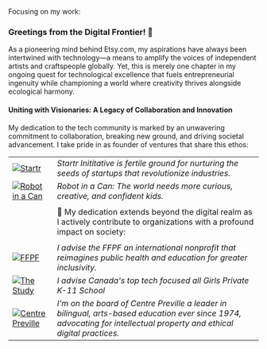 Focusing on my work:

### Greetings from the Digital Frontier! 🚀

As a pioneering mind behind Etsy.com, my aspirations have always been intertwined with technology—a means to amplify the voices of independent artists and craftspeople globally. Yet, this is merely one chapter in my ongoing quest for technological excellence that fuels entrepreneurial ingenuity while championing a world where creativity thrives alongside ecological harmony.

#### Uniting with Visionaries: A Legacy of Collaboration and Innovation

My dedication to the tech community is marked by an unwavering commitment to collaboration, breaking new ground, and driving societal advancement. I take pride in as founder of ventures that share this ethos:

|   |   | 
|---|---|
|[![Startr](https://img.shields.io/badge/Startr-purple?logo=quasar&logoColor=white&style=for-the-badge)](https://startr.ca) | *Startr Inititative is fertile ground for nurturing the seeds of startups that revolutionize industries.* | 
|[![Robot in a Can](https://img.shields.io/badge/Robotinacan-blue?logo=github&logoColor=white&style=for-the-badge)](https://robotinacan.com)   | *Robot in a Can: The world needs more curious, creative, and confident kids.*   | 
|   |   |
|   | 🌿 My dedication extends beyond the digital realm as I actively contribute to organizations with a profound impact on society:  |
|   |   |
| [![FFPF](https://img.shields.io/badge/FFPF-ec1d23?logo=embark&textColor=white&style=for-the-badge)](https://ffpf.org/)  | *I advise the FFPF an international nonprofit that reimagines public health and education for greater inclusivity.* 
| [![The Study](https://img.shields.io/badge/The_Study-purple?logo=sheild&logoColor=white&style=for-the-badge)](https://TheStudy.qc.ca) |  *I advise Canada's top tech focused all Girls Private K-11 School* |
| [![Centre Preville](https://img.shields.io/badge/Centre%20Preville-blue?logo=Adobe%20Premiere%20Pro&logoColor=white&style=for-the-badge)](https://centrepreville.org/) | *I'm on the board of Centre Preville a leader in bilingual, arts-based education ever since 1974, advocating for intellectual property and ethical digital practices.* |



<!--
**opencoca/opencoca** is a ✨ _special_ ✨ repository because its `README.md` (this file) appears on your GitHub profile.

Here are some ideas to get you started:

- 🔭 I’m currently working on ...
- 🌱 I’m currently learning ...
- 👯 I’m looking to collaborate on ...
- 🤔 I’m looking for help with ...
- 💬 Ask me about ...
- 📫 How to reach me: ...
- 😄 Pronouns: ...
- ⚡ Fun fact: ...
-->
